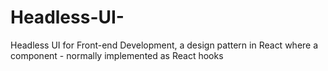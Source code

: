 # Headless-UI-
Headless UI for Front-end Development, a design pattern in React where a component - normally implemented as React hooks 
